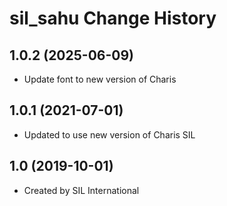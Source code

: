 sil_sahu Change History
====================

1.0.2 (2025-06-09)
------------------
* Update font to new version of Charis

1.0.1 (2021-07-01)
----------------
* Updated to use new version of Charis SIL

1.0 (2019-10-01)
----------------
* Created by SIL International

